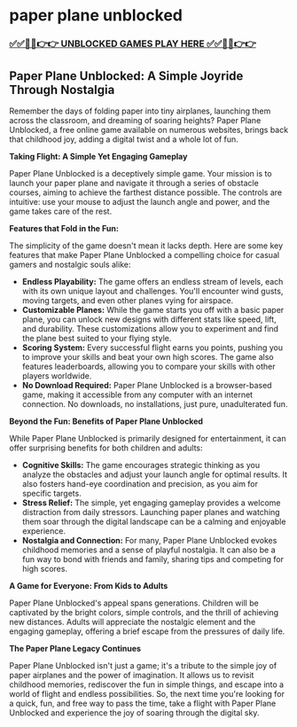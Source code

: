 # paper plane unblocked

### [✅✅🔴🔴👉👉 UNBLOCKED GAMES PLAY HERE ✅✅🔴🔴👉👉](https://topstoryindia.com)

## Paper Plane Unblocked: A Simple Joyride Through Nostalgia

Remember the days of folding paper into tiny airplanes, launching them across the classroom, and dreaming of soaring heights? Paper Plane Unblocked, a free online game available on numerous websites, brings back that childhood joy, adding a digital twist and a whole lot of fun. 

**Taking Flight: A Simple Yet Engaging Gameplay**

Paper Plane Unblocked is a deceptively simple game. Your mission is to launch your paper plane and navigate it through a series of obstacle courses, aiming to achieve the farthest distance possible. The controls are intuitive: use your mouse to adjust the launch angle and power, and the game takes care of the rest.

**Features that Fold in the Fun:**

The simplicity of the game doesn't mean it lacks depth. Here are some key features that make Paper Plane Unblocked a compelling choice for casual gamers and nostalgic souls alike:

* **Endless Playability:**  The game offers an endless stream of levels, each with its own unique layout and challenges.  You'll encounter wind gusts, moving targets, and even other planes vying for airspace. 
* **Customizable Planes:**  While the game starts you off with a basic paper plane, you can unlock new designs with different stats like speed, lift, and durability.  These customizations allow you to experiment and find the plane best suited to your flying style. 
* **Scoring System:**  Every successful flight earns you points, pushing you to improve your skills and beat your own high scores.  The game also features leaderboards, allowing you to compare your skills with other players worldwide.
* **No Download Required:**  Paper Plane Unblocked is a browser-based game, making it accessible from any computer with an internet connection.  No downloads, no installations, just pure, unadulterated fun.

**Beyond the Fun: Benefits of Paper Plane Unblocked**

While Paper Plane Unblocked is primarily designed for entertainment, it can offer surprising benefits for both children and adults:

* **Cognitive Skills:**  The game encourages strategic thinking as you analyze the obstacles and adjust your launch angle for optimal results.  It also fosters hand-eye coordination and precision, as you aim for specific targets.
* **Stress Relief:**  The simple, yet engaging gameplay provides a welcome distraction from daily stressors.  Launching paper planes and watching them soar through the digital landscape can be a calming and enjoyable experience.
* **Nostalgia and Connection:**  For many, Paper Plane Unblocked evokes childhood memories and a sense of playful nostalgia. It can also be a fun way to bond with friends and family, sharing tips and competing for high scores. 

**A Game for Everyone: From Kids to Adults**

Paper Plane Unblocked's appeal spans generations. Children will be captivated by the bright colors, simple controls, and the thrill of achieving new distances. Adults will appreciate the nostalgic element and the engaging gameplay, offering a brief escape from the pressures of daily life.

**The Paper Plane Legacy Continues**

Paper Plane Unblocked isn't just a game; it's a tribute to the simple joy of paper airplanes and the power of imagination. It allows us to revisit childhood memories, rediscover the fun in simple things, and escape into a world of flight and endless possibilities.  So, the next time you're looking for a quick, fun, and free way to pass the time, take a flight with Paper Plane Unblocked and experience the joy of soaring through the digital sky. 

